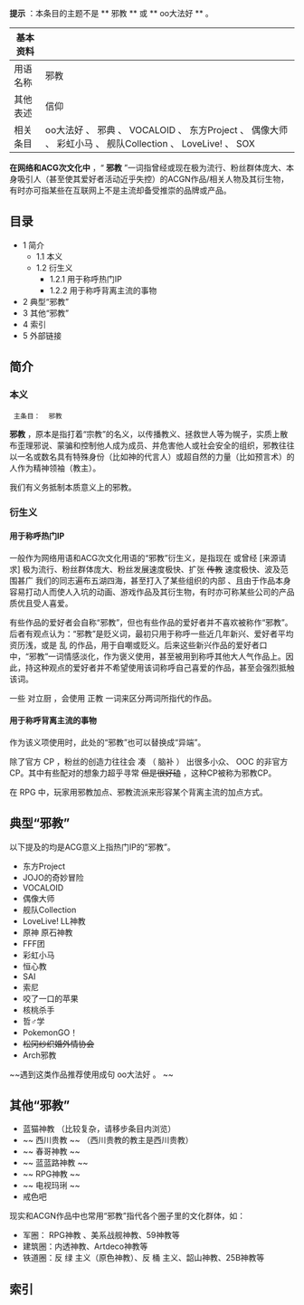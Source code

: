**提示** ：本条目的主题不是 ** 邪教  ** 或 ** oo大法好  ** 。

|  **基本资料**  ||
|---|---|
|用语名称  |  邪教   |
|其他表述  |  信仰   |
|相关条目  |  oo大法好  、  邪典  、  VOCALOID  、  东方Project  、  偶像大师  、  彩虹小马  、  舰队Collection  、  LoveLive!  、  SOX   |
  
**在网络和ACG次文化中** ，“ **邪教**
”一词指曾经或现在极为流行、粉丝群体庞大、本身吸引人（甚至使其爱好者活动近乎失控）的ACGN作品/相关人物及其衍生物，有时亦可指某些在互联网上不是主流却备受推崇的品牌或产品。

##  目录

  * 1  简介 
    * 1.1  本义 
    * 1.2  衍生义 
      * 1.2.1  用于称呼热门IP 
      * 1.2.2  用于称呼背离主流的事物 
  * 2  典型“邪教” 
  * 3  其他“邪教” 
  * 4  索引 
  * 5  外部链接 

##  简介

###  本义

     主条目：  邪教 

**邪教**
，原本是指打着“宗教”的名义，以传播教义、拯救世人等为幌子，实质上散布歪理邪说、蒙骗和控制他人成为成员、并危害他人或社会安全的组织，邪教往往以一名或数名具有特殊身份（比如神的代言人）或超自然的力量（比如预言术）的人作为精神领袖（教主）。

我们有义务抵制本质意义上的邪教。

###  衍生义

####  用于称呼热门IP

一般作为网络用语和ACG次文化用语的“邪教”衍生义，是指现在  或曾经  [来源请求]  极为流行、粉丝群体庞大、粉丝发展速度极快、扩张 ~~传教~~
速度极快、波及范围甚广  我们的同志遍布五湖四海，甚至打入了某些组织的内部
、且由于作品本身容易打动人而使人入坑的动画、游戏作品及其衍生物，有时亦可称某些公司的产品质优且受人喜爱。

有些作品的爱好者会自称“邪教”，但也有些作品的爱好者并不喜欢被称作“邪教”。后者有观点认为：“邪教”是贬义词，最初只用于称呼一些近几年新兴、爱好者平均资历浅，或是
乱
的作品，用于自嘲或贬义。后来这些新兴作品的爱好者口中，“邪教”一词情感淡化，作为褒义使用，甚至被用到称呼其他大人气作品上。因此，持这种观点的爱好者并不希望使用该词称呼自己喜爱的作品，甚至会强烈抵触该词。

一些  对立厨  ，会使用  正教  一词来区分两词所指代的作品。

####  用于称呼背离主流的事物

作为该义项使用时，此处的“邪教”也可以替换成“异端”。

除了官方  CP  ，粉丝的创造力往往会  凑  （  脑补  ）  出很多小众、  OOC  的非官方CP。其中有些配对的想象力超乎寻常
~~但是很好磕~~ ，这种CP被称为邪教CP。

在  RPG  中，玩家用邪教加点、邪教流派来形容某个背离主流的加点方式。

##  典型“邪教”

以下提及的均是ACG意义上指热门IP的“邪教”。

  * 东方Project 
  * JOJO的奇妙冒险 
  * VOCALOID 
  * 偶像大师 
  * 舰队Collection 
  * LoveLive!  LL神教 
  * 原神  原石神教 
  * FFF团 
  * 彩虹小马 
  * 恒心教 
  * SAI 
  * 索尼 
  * 咬了一口的苹果 
  * 核桃杀手 
  * 哲♂学 
  * PokemonGO！ 
  * ~~松冈纱织婚外情协会~~
  * Arch邪教 

~~遇到这类作品推荐使用成句 oo大法好  。 ~~

##  其他“邪教”

  * 蓝猫神教  （比较复杂，请移步条目内浏览） 
  * ~~ 西川贵教  ~~ （西川贵教的教主是西川贵教） 
  * ~~ 春哥神教  ~~
  * ~~ 蓝蓝路神教  ~~
  * ~~ RPG神教  ~~
  * ~~ 电视玛琍  ~~
  * 戒色吧 

现实和ACGN作品中也常用“邪教”指代各个圈子里的文化群体，如：

  * 军圈：  RPG神教  、美系战舰神教、59神教等 
  * 建筑圈：内透神教、Artdeco神教等 
  * 铁道圈：反  绿  主义（原色神教）、反  桶  主义、韶山神教、25B神教等 

##  索引
